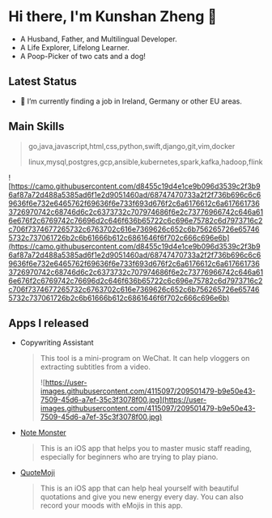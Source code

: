 # Hi there, I'm Kunshan Zheng 👋

- A Husband, Father, and Multilingual Developer.
- A Life Explorer, Lifelong Learner.
- A Poop-Picker of two cats and a dog!

## Latest Status

- 🔭 I’m currently finding a job in Ireland, Germany or other EU areas.

## Main Skills

> go,java,javascript,html,css,python,swift,django,git,vim,docker
> 
> 
> linux,mysql,postgres,gcp,ansible,kubernetes,spark,kafka,hadoop,flink
> 

![https://camo.githubusercontent.com/d8455c19d4e1ce9b096d3539c2f3b96af87a72d488a5385ad6f1e2d9051460ad/68747470733a2f2f736b696c6c69636f6e732e6465762f69636f6e733f693d676f2c6a6176612c6a6176617363726970742c68746d6c2c6373732c707974686f6e2c73776966742c646a616e676f2c6769742c76696d2c646f636b65722c6c696e75782c6d7973716c2c706f7374677265732c6763702c616e7369626c652c6b756265726e657465732c737061726b2c6b61666b612c6861646f6f702c666c696e6b](https://camo.githubusercontent.com/d8455c19d4e1ce9b096d3539c2f3b96af87a72d488a5385ad6f1e2d9051460ad/68747470733a2f2f736b696c6c69636f6e732e6465762f69636f6e733f693d676f2c6a6176612c6a6176617363726970742c68746d6c2c6373732c707974686f6e2c73776966742c646a616e676f2c6769742c76696d2c646f636b65722c6c696e75782c6d7973716c2c706f7374677265732c6763702c616e7369626c652c6b756265726e657465732c737061726b2c6b61666b612c6861646f6f702c666c696e6b)

## Apps I released

- Copywriting Assistant
    
    > This tool is a mini-program on WeChat. It can help vloggers on extracting subtitles from a video.
    > 
    > 
    > ![https://user-images.githubusercontent.com/4115097/209501479-b9e50e43-7509-45d6-a7ef-35c3f3078f00.jpg](https://user-images.githubusercontent.com/4115097/209501479-b9e50e43-7509-45d6-a7ef-35c3f3078f00.jpg)
    > 
- [Note Monster](https://apps.apple.com/us/app/%E6%80%AA%E5%85%BD%E9%9F%B3%E7%AC%A6-%E4%BA%94%E7%BA%BF%E8%B0%B1%E8%AF%86%E8%B0%B1%E7%BB%83%E4%B9%A0%E5%8D%A1/id1641497474)
    
    > This is an iOS app that helps you to master music staff reading, especially for beginners who are trying to play piano.
    > 
- [QuoteMoji](https://apps.apple.com/us/app/%E5%8F%AF%E6%B2%90%E5%BF%83%E6%83%85%E8%AF%AD%E5%BD%95/id6444787701)
    
    > This is an iOS app that can help heal yourself with beautiful quotations and give you new energy every day. You can also record your moods with eMojis in this app.
    >
